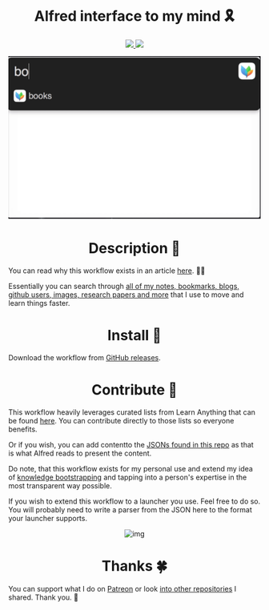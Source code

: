 <h1 align="center">Alfred interface to my mind 🎗</h1>

<div align="center">
<a href="https://www.patreon.com/nikitavoloboev">
		<img src="https://img.shields.io/badge/Say%20Thanks-💗-ff69b4.svg">
	</a>
	<a href="https://github.com/nikitavoloboev/alfred-my-mind/blob/master/LICENSE">
		<img src="https://img.shields.io/pypi/l/pipenv.svg">
	</a>
</div>


<p align="center"><img src="media/demo.gif" alt="img" width="600"></p>

<h1 align="center"> Description 📕</h1>


You can read why this workflow exists in an article [here](https://medium.com/@NikitaVoloboev/opening-up-my-mind-%EF%B8%8F-575c8ece8a24). ✍🏻

Essentially you can search through [all of my notes, bookmarks, blogs, github users, images, research papers and more](https://my.mindnode.com/myLVaRLKytoTYBLshxGzzb75MN9cyGHbQBgaVVPp#809.9,-15.9,1) that I use to move and learn things faster.

<h1 align="center"> Install 💎</h1>

Download the workflow from [GitHub releases](https://github.com/nikitavoloboev/alfred-my-mind/releases/latest).


<h1 align="center"> Contribute 💛</h1>

This workflow heavily leverages curated lists from Learn Anything that can be found [here](https://github.com/learn-anything). You can contribute directly to those lists so everyone benefits. 

Or if you wish, you can add contentto the [JSONs found in this repo](https://github.com/nikitavoloboev/alfred-my-mind/tree/master/lists) as that is what Alfred reads to present the content. 

Do note, that this workflow exists for my personal use and extend my idea of [knowledge bootstrapping](https://medium.com/@NikitaVoloboev/knowledge-bootstrapping-36c97e0dee19#.udmp9eotg) and tapping into a person's expertise in the most transparent way possible.

If you wish to extend this workflow to a launcher you use. Feel free to do so. You will probably need to write a parser from the JSON here to the format your launcher supports.

<p align="center"><img src="http://i.imgur.com/4wvJNy6.png" alt="img" width="600"></p>


<h1 align="center"> Thanks 🍀</h1>

You can support what I do on [Patreon](https://www.patreon.com/nikitavoloboev) or look [into other repositories](https://my.mindnode.com/ZKGETDkUaQUsL3q8q9z788CxG84oEHgDiT79GuzX#-191.2,-905.2,2) I shared. Thank you. 💛 